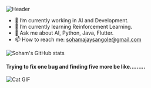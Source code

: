![Header](./your-header-image-name.png)

- 🔭 I’m currently working in AI and Development.
- 🌱 I’m currently learning Reinforcement Learning.
- 💬 Ask me about AI, Python, Java, Flutter.
- 📫 How to reach me: sohamajaysangole@gmail.com

![Soham's GitHub stats](https://github-readme-stats.vercel.app/api?username=sohamsangole&show_icons=true&bg_color=00000000)

#### Trying to fix one bug and finding five more be like.........
![Cat GIF](https://i.giphy.com/media/v1.Y2lkPTc5MGI3NjExbjBuc3lyMmN6OTBvYW1zaW8zMXJ3dWhzdGU4a3Nxa2x4Mjd4YXo4eSZlcD12MV9pbnRlcm5hbF9naWZfYnlfaWQmY3Q9Zw/13HBDT4QSTpveU/giphy.gif)
